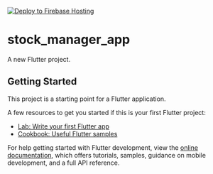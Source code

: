 [![Deploy to Firebase Hosting](https://github.com/FilipeVeber/stock_manager_app/actions/workflows/firebase-hosting-pull-request.yml/badge.svg?branch=master)](https://github.com/FilipeVeber/stock_manager_app/actions/workflows/firebase-hosting-pull-request.yml)


# stock_manager_app

A new Flutter project.

## Getting Started

This project is a starting point for a Flutter application.

A few resources to get you started if this is your first Flutter project:

- [Lab: Write your first Flutter app](https://docs.flutter.dev/get-started/codelab)
- [Cookbook: Useful Flutter samples](https://docs.flutter.dev/cookbook)

For help getting started with Flutter development, view the
[online documentation](https://docs.flutter.dev/), which offers tutorials,
samples, guidance on mobile development, and a full API reference.
